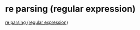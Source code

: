 # re parsing (regular expression)
[re parsing (regular expression)](https://aiwithcloud.com/2022/09/15/re_parsing_regular_expression/)